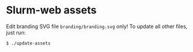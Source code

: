 # Slurm-web assets

Edit branding SVG file `branding/branding.svg` only! To update all other files,
just run:

```sh
$ ./update-assets
```
